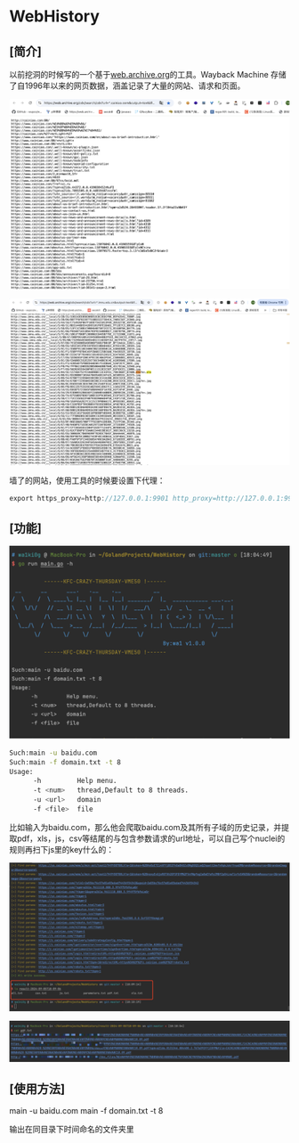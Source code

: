 # WebHistory

## \[简介]

以前挖洞的时候写的一个基于[web.archive.org](http://web.archive.org "web.archive.org")的工具。Wayback Machine 存储了自1996年以来的网页数据，涵盖记录了大量的网站、请求和页面。

![](image/image_doXgOSa_iO.png)

![](image/image_u71ospycdJ.png)

墙了的网站，使用工具的时候要设置下代理：

```java
export https_proxy=http://127.0.0.1:9901 http_proxy=http://127.0.0.1:9901 all_proxy=socks5://127.0.0.1:9901
```

## \[功能]

![](image/image_C0lhhFBJWp.png)

```bash
Such:main -u baidu.com
Such:main -f domain.txt -t 8
Usage:
      -h         Help menu.
      -t <num>   thread,Default to 8 threads.
      -u <url>   domain
      -f <file>  file


```

比如输入为baidu.com，那么他会爬取baidu.com及其所有子域的历史记录，并提取pdf，xls，js，csv等结尾的与包含参数请求的url地址，可以自己写个nuclei的规则再扫下js里的key什么的：

![](image/image_f8OTU1cAGK.png)

![](image/image_66lo5t3z1F.png)

## \[使用方法]

main -u baidu.com
main -f domain.txt -t 8

输出在同目录下时间命名的文件夹里

